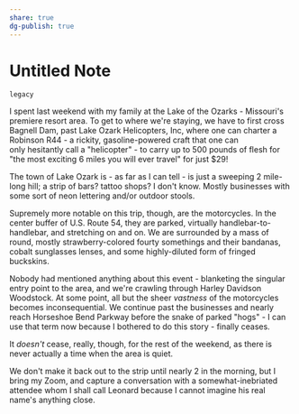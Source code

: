 ```yaml
---
share: true
dg-publish: true
---
```

# Untitled Note

`legacy`

I spent last weekend with my family at the Lake of the Ozarks - Missouri's premiere resort area. To get to where we're staying, we have to first cross Bagnell Dam, past Lake Ozark Helicopters, Inc, where one can charter a Robinson R44 - a rickity, gasoline-powered craft that one can only hesitantly call a "helicopter" - to carry up to 500 pounds of flesh for "the most exciting 6 miles you will ever travel" for just $29! 

The town of Lake Ozark is - as far as I can tell - is just a sweeping 2 mile-long hill; a strip of bars? tattoo shops? I don't know. Mostly businesses with some sort of neon lettering and/or outdoor stools.

Supremely more notable on this trip, though, are the motorcycles. In the center buffer of U.S. Route 54, they are parked, virtually handlebar-to-handlebar, and stretching on and on. We are surrounded by a mass of round, mostly strawberry-colored fourty somethings and their bandanas, cobalt sunglasses lenses, and some highly-diluted form of fringed buckskins. 

Nobody had mentioned anything about this event - blanketing the singular entry point to the area, and we're crawling through Harley Davidson Woodstock. At some point, all but the sheer _vastness_ of the motorcycles becomes inconsequential. We continue past the businesses and nearly reach Horseshoe Bend Parkway before the snake of parked "hogs" - I can use that term now because I bothered to do this story - finally ceases.

It _doesn't_ cease, really, though, for the rest of the weekend, as there is never actually a time when the area is quiet. 

We don't make it back out to the strip until nearly 2 in the morning, but I bring my Zoom, and capture a conversation with a somewhat-inebriated attendee whom I shall call Leonard because I cannot imagine his real name's anything close. 

